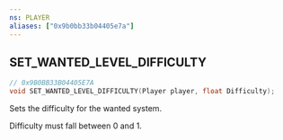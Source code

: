 ```yaml
---
ns: PLAYER
aliases: ["0x9b0bb33b04405e7a"]
---
```

## SET_WANTED_LEVEL_DIFFICULTY

```c
// 0x9B0BB33B04405E7A
void SET_WANTED_LEVEL_DIFFICULTY(Player player, float Difficulty);
```

Sets the difficulty for the wanted system.

Difficulty must fall between 0 and 1.


